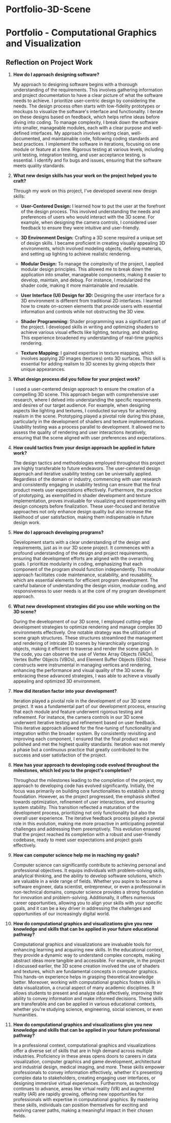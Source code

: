 # Portfolio-3D-Scene
# Portfolio - Computational Graphics and Visualization

## Reflection on Project Work

1. **How do I approach designing software?**

   My approach to designing software begins with a thorough understanding of the requirements. This involves gathering information and project documentation to have a clear picture of what the software needs to achieve. I prioritize user-centric design by considering the needs. The design process often starts with low-fidelity prototypes or mockups to visualize the software's interface and functionality. I iterate on these designs based on feedback, which helps refine ideas before diving into coding. To manage complexity, I break down the software into smaller, manageable modules, each with a clear purpose and well-defined interfaces. My approach involves writing clean, well-documented, and maintainable code, following coding standards and best practices. I implement the software in iterations, focusing on one module or feature at a time. Rigorous testing at various levels, including unit testing, integration testing, and user acceptance testing, is essential. I identify and fix bugs and issues, ensuring that the software meets quality standards.

2. **What new design skills has your work on the project helped you to craft?**

   Through my work on this project, I've developed several new design skills:
   
   - **User-Centered Design:** I learned how to put the user at the forefront of the design process. This involved understanding the needs and preferences of users who would interact with the 3D scene. For example, when designing the camera controls, I considered user feedback to ensure they were intuitive and user-friendly.

   - **3D Environment Design:** Crafting a 3D scene required a unique set of design skills. I became proficient in creating visually appealing 3D environments, which involved modeling objects, defining materials, and setting up lighting to achieve realistic rendering.

   - **Modular Design:** To manage the complexity of the project, I applied modular design principles. This allowed me to break down the application into smaller, manageable components, making it easier to develop, maintain, and debug. For instance, I modularized the shader code, making it more maintainable and reusable.

   - **User Interface (UI) Design for 3D:** Designing the user interface for a 3D environment is different from traditional 2D interfaces. I learned how to create on-screen elements that provide users with essential information and controls while not obstructing the 3D view.

   - **Shader Programming:** Shader programming was a significant part of the project. I developed skills in writing and optimizing shaders to achieve various visual effects like lighting, texturing, and shading. This experience broadened my understanding of real-time graphics rendering.

   - **Texture Mapping:** I gained expertise in texture mapping, which involves applying 2D images (textures) onto 3D surfaces. This skill is essential for adding realism to 3D scenes by giving objects their unique appearances.

3. **What design process did you follow for your project work?**

   I used a user-centered design approach to ensure the creation of a compelling 3D scene. This approach began with comprehensive user research, where I delved into understanding the specific requirements and desires of our target audience. For example, when designing aspects like lighting and textures, I conducted surveys for achieving realism in the scene. Prototyping played a pivotal role during this phase, particularly in the development of shaders and texture implementations. Usability testing was a process parallel to development. It allowed me to assess the quality of rendering and user interactions iteratively, ensuring that the scene aligned with user preferences and expectations.

4. **How could tactics from your design approach be applied in future work?**

   The design tactics and methodologies employed throughout this project are highly transferable to future endeavors. The user-centered design approach and iterative usability testing can be universally applied. Regardless of the domain or industry, commencing with user research and consistently engaging in usability testing can ensure that the final product meets user expectations effectively. Furthermore, the practice of prototyping, as exemplified in shader development and texture implementation, proves invaluable for visualizing and experimenting with design concepts before finalization. These user-focused and iterative approaches not only enhance design quality but also increase the likelihood of user satisfaction, making them indispensable in future design work.

5. **How do I approach developing programs?**

   Development starts with a clear understanding of the design and requirements, just as in our 3D scene project. It commences with a profound understanding of the design and project requirements, ensuring that development efforts are aligned with the overarching goals. I prioritize modularity in coding, emphasizing that each component of the program should function independently. This modular approach facilitates code maintenance, scalability, and reusability, which are essential elements for efficient program development. The careful balance of understanding the design vision, modular coding, and responsiveness to user needs is at the core of my program development approach.

6. **What new development strategies did you use while working on the 3D scene?**

   During the development of our 3D scene, I employed cutting-edge development strategies to optimize rendering and manage complex 3D environments effectively. One notable strategy was the utilization of scene graph structures. These structures streamlined the management and rendering of intricate 3D scenes by hierarchically organizing objects, making it efficient to traverse and render the scene graph. In the code, you can observe the use of Vertex Array Objects (VAOs), Vertex Buffer Objects (VBOs), and Element Buffer Objects (EBOs). These constructs were instrumental in managing vertices and rendering, enhancing the performance and visual quality of the 3D scene. By embracing these advanced strategies, I was able to achieve a visually appealing and optimized 3D environment.

7. **How did iteration factor into your development?**

   Iteration played a pivotal role in the development of our 3D scene project. It was a fundamental part of our development process, ensuring that each module and feature underwent rigorous testing and refinement. For instance, the camera controls in our 3D scene underwent iterative testing and refinement based on user feedback. This iterative approach allowed for the fine-tuning of functionality and integration within the broader system. By consistently revisiting and improving each component, I ensured that the final product was polished and met the highest quality standards. Iteration was not merely a phase but a continuous practice that greatly contributed to the success and user satisfaction of the project.

8. **How has your approach to developing code evolved throughout the milestones, which led you to the project's completion?**

   Throughout the milestones leading to the completion of the project, my approach to developing code has evolved significantly. Initially, the focus was primarily on building core functionalities to establish a strong foundation. However, as the project progressed, the emphasis shifted towards optimization, refinement of user interactions, and ensuring system stability. This transition reflected a maturation of the development process, prioritizing not only functionality but also the overall user experience. The iterative feedback process played a pivotal role in this evolution, making me more proactive in anticipating potential challenges and addressing them preemptively. This evolution ensured that the project reached its completion with a robust and user-friendly codebase, ready to meet user expectations and project goals effectively.

9. **How can computer science help me in reaching my goals?**

   Computer science can significantly contribute to achieving personal and professional objectives. It equips individuals with problem-solving skills, analytical thinking, and the ability to develop software solutions, which are valuable in a wide range of fields. Whether you aspire to become a software engineer, data scientist, entrepreneur, or even a professional in non-technical domains, computer science provides a strong foundation for innovation and problem-solving. Additionally, it offers numerous career opportunities, allowing you to align your skills with your specific goals, and it can be a key driver in addressing the challenges and opportunities of our increasingly digital world.

10. **How do computational graphics and visualizations give you new knowledge and skills that can be applied in your future educational pathway?**

    Computational graphics and visualizations are invaluable tools for enhancing learning and acquiring new skills. In the educational context, they provide a dynamic way to understand complex concepts, making abstract ideas more tangible and accessible. For example, in the project I discussed earlier, the 3D scene creation involved the use of shaders and textures, which are fundamental concepts in computer graphics. This hands-on experience helps in grasping theoretical knowledge better. Moreover, working with computational graphics fosters skills in data visualization, a crucial aspect of many academic disciplines. It allows students to present and analyze data effectively, improving their ability to convey information and make informed decisions. These skills are transferable and can be applied in various educational contexts, whether you're studying science, engineering, social sciences, or even humanities.

11. **How do computational graphics and visualizations give you new knowledge and skills that can be applied in your future professional pathway?**

    In a professional context, computational graphics and visualizations offer a diverse set of skills that are in high demand across multiple industries. Proficiency in these areas opens doors to careers in data visualization, computer graphics and game development, architectural and industrial design, medical imaging, and more. These skills empower professionals to convey information effectively, whether it's presenting complex data to stakeholders, creating engaging user interfaces, or designing immersive virtual experiences. Furthermore, as technology continues to advance, areas like virtual reality (VR) and augmented reality (AR) are rapidly growing, offering new opportunities for professionals with expertise in computational graphics. By mastering these skills, individuals can position themselves for exciting and evolving career paths, making a meaningful impact in their chosen fields.
